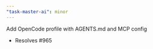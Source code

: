 ```yaml
---
"task-master-ai": minor
---
```


Add OpenCode profile with AGENTS.md and MCP config

- Resolves #965
